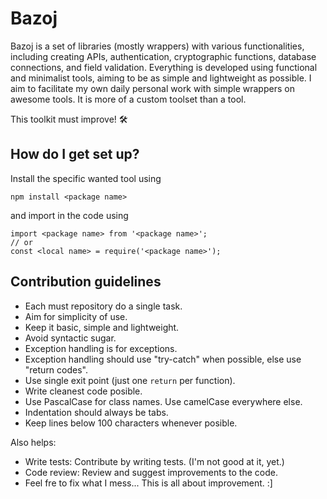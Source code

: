 # Bazoj #

Bazoj is a set of libraries (mostly wrappers) with various functionalities, including creating APIs, authentication, cryptographic functions, database connections, and field validation.
Everything is developed using functional and minimalist tools, aiming to be as simple and lightweight as possible.
I aim to facilitate my own daily personal work with simple wrappers on awesome tools.
It is more of a custom toolset than a tool.

This toolkit must improve! 🛠️

## How do I get set up? ##

Install the specific wanted tool using

```
npm install <package name>
```
and import in the code using

```
import <package name> from '<package name>';
// or
const <local name> = require('<package name>');
```

## Contribution guidelines ##

* Each must repository do a single task.
* Aim for simplicity of use.
* Keep it basic, simple and lightweight.
* Avoid syntactic sugar.
* Exception handling is for exceptions.
* Exception handling should use "try-catch" when possible, else use "return codes".
* Use single exit point (just one `return` per function).
* Write cleanest code posible.
* Use PascalCase for class names. Use camelCase everywhere else.
* Indentation should always be tabs.
* Keep lines below 100 characters whenever posible.

Also helps:
* Write tests: Contribute by writing tests. (I'm not good at it, yet.)
* Code review: Review and suggest improvements to the code.
* Feel fre to fix what I mess... This is all about improvement. :]
